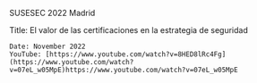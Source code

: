 SUSESEC 2022 Madrid

Title: El valor de las certificaciones en la estrategia de seguridad 

    Date: November 2022
    YouTube: [https://www.youtube.com/watch?v=8HED8lRc4Fg](https://www.youtube.com/watch?v=07eL_w05MpE)https://www.youtube.com/watch?v=07eL_w05MpE

    

